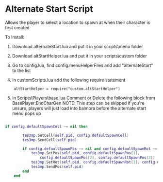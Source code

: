 # Alternate Start Script
Allows the player to select a location to spawn at when their character is first created

To Install:

1. Download alternateStart.lua and put it in your scripts\menu folder

2. Download altStartHelper.lua and put it in your scripts\custom folder

3. Go to config.lua, find config.menuHelperFiles and add "alternateStart" to the list

4. In customScripts.lua add the following require statement
```
    altStartHelper = require("custom.altStartHelper")
```

5. In Scripts\Players\base.lua Comment or Delete the following block from BasePlayer:EndCharGen
NOTE: This step can be skipped if you're unsure, players will just load into balmora before the alternate start menu pops up

```lua

if config.defaultSpawnCell ~= nil then

        tes3mp.SetCell(self.pid, config.defaultSpawnCell)
        tes3mp.SendCell(self.pid)

        if config.defaultSpawnPos ~= nil and config.defaultSpawnRot ~= nil then
            tes3mp.SetPos(self.pid, config.defaultSpawnPos[1],
                config.defaultSpawnPos[2], config.defaultSpawnPos[3])
            tes3mp.SetRot(self.pid, config.defaultSpawnRot[1], config.defaultSpawnRot[2])
            tes3mp.SendPos(self.pid)
        end
    end
```
